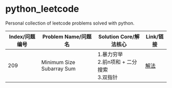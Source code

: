 # python_leetcode
Personal collection of leetcode problems solved with python.

|Index/问题编号|Problem Name/问题名|Solution Core/解法核心|Link/链接|
|---|---|---|---|
|209|Minimum Size Subarray Sum|1.暴力穷举<br>2.前n项和 + 二分搜索<br>3.双指针|[解法](https://github.com/irasin/python_leetcode/blob/master/Minimum%20Size%20Subarray%20Sum.py)|
